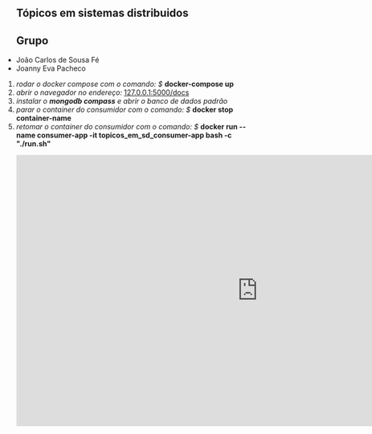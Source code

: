 
<main>
<section>
<ul>
    <h1>Tópicos em sistemas distribuidos</h1>
    <h2>Grupo</h2>
    <li>João Carlos de Sousa Fé</li>
    <li>Joanny Eva Pacheco</li>
</ul>
</section>
<section>
<ol>
<li>
    <i>rodar o docker compose com o comando: $</i> <b>docker-compose up</b>
</li>

<li>
    <i> abrir o navegador no endereço: </i> <a href="127.0.0.1:5000/docs">127.0.0.1:5000/docs</a>
</li>

<li>
<i>instalar o <b>mongodb compass</b> e abrir o banco de dados padrão</i>
</li>

<li>
<i>parar o container do consumidor com o comando: $</i> <b>docker stop container-name</b>
</li>

<li>
<i>retomar o container do consumidor com o comando: $ </i> <b>docker run --name consumer-app -it topicos_em_sd_consumer-app bash -c "./run.sh"</b>
</li>
</ol>
</section>

<section>
<ul>
    <iframe width="960" height="540" src="https://www.youtube.com/embed/q6b7HgNYLV0" title="Docker Compose demo: Produtor, RabbitMQ (sistema de fila), Consumidor e Banco de Dados (Mongodb)" frameborder="0" allow="accelerometer; autoplay; clipboard-write; encrypted-media; gyroscope; picture-in-picture; web-share" allowfullscreen></iframe>
</ul>
</section>
</main>

